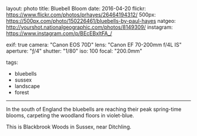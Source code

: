 layout: photo
title: Bluebell Bloom
date: 2016-04-20
flickr: https://www.flickr.com/photos/prhayes/26464194312/
500px: https://500px.com/photo/150226461/bluebells-by-paul-hayes
natgeo: http://yourshot.nationalgeographic.com/photos/8149309/
instagram: https://www.instagram.com/p/BEcEBxltFA_/

exif: true
camera: "Canon EOS 70D"
lens: "Canon EF 70-200mm f/4L IS"
aperture: "ƒ/4"
shutter: "1/80"
iso: 100
focal: "200.0mm"

tags:
  - bluebells
  - sussex
  - landscape
  - forest
---

In the south of England the bluebells are reaching their peak spring-time blooms, carpeting the woodland floors in violet-blue.

This is Blackbrook Woods in Sussex, near Ditchling.

